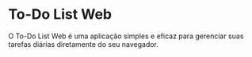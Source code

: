 # To-Do List Web
 
O To-Do List Web é uma aplicação simples e eficaz para gerenciar suas tarefas diárias diretamente do seu navegador.
